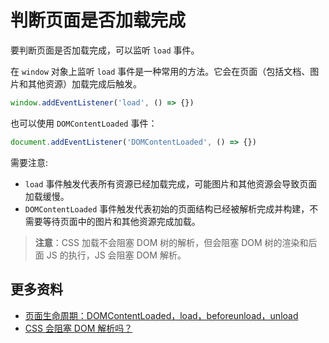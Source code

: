 # 判断页面是否加载完成

要判断页面是否加载完成，可以监听 `load` 事件。

在 `window` 对象上监听 `load` 事件是一种常用的方法。它会在页面（包括文档、图片和其他资源）加载完成后触发。

```js
window.addEventListener('load', () => {})
```

也可以使用 `DOMContentLoaded` 事件：

```js
document.addEventListener('DOMContentLoaded', () => {})
```

需要注意:

- `load` 事件触发代表所有资源已经加载完成，可能图片和其他资源会导致页面加载缓慢。
- `DOMContentLoaded` 事件触发代表初始的页面结构已经被解析完成并构建，不需要等待页面中的图片和其他资源完成加载。

> **注意**：CSS 加载不会阻塞 DOM 树的解析，但会阻塞 DOM 树的渲染和后面 JS 的执行，JS 会阻塞 DOM 解析。

## 更多资料

- [页面生命周期：DOMContentLoaded，load，beforeunload，unload](https://zh.javascript.info/onload-ondomcontentloaded)
- [CSS 会阻塞 DOM 解析吗？](https://github.com/Advanced-Frontend/Daily-Interview-Question/issues/510)
